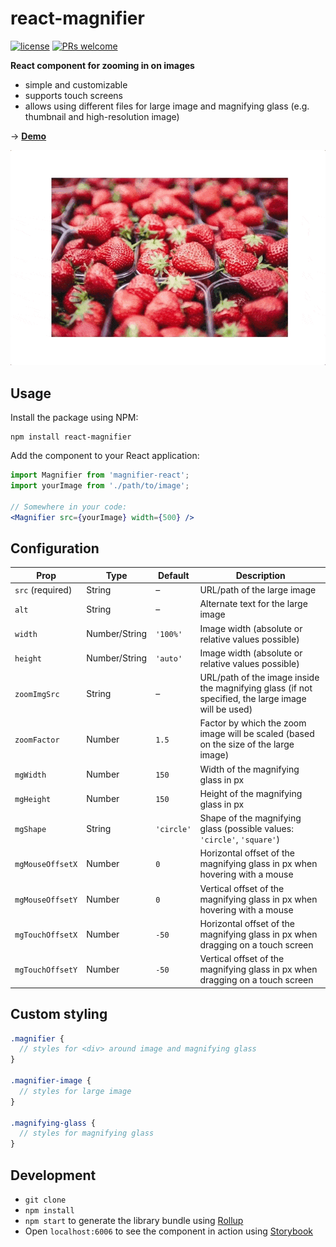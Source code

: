# react-magnifier

[![license](https://img.shields.io/github/license/mashape/apistatus.svg)](https://github.com/samuelmeuli/react-magnifier/blob/master/LICENSE)
[![PRs welcome](https://img.shields.io/badge/PRs-welcome-brightgreen.svg)](https://github.com/samuelmeuli/react-magnifier/pulls)

**React component for zooming in on images**

* simple and customizable
* supports touch screens
* allows using different files for large image and magnifying glass (e.g. thumbnail and high-resolution image)

→ **[Demo](https://samuelmeuli.github.io/react-magnifier)**

<p align="center">
  <img src=".github/demo.gif" width=600 alt="Demo">
</p>


## Usage

Install the package using NPM:

```
npm install react-magnifier
```

Add the component to your React application:

```jsx
import Magnifier from 'magnifier-react';
import yourImage from './path/to/image';

// Somewhere in your code:
<Magnifier src={yourImage} width={500} />
```


## Configuration

Prop | Type | Default | Description
---- | ---- | ------- | -----------
`src` (required) | String | – | URL/path of the large image
`alt` | String | – | Alternate text for the large image
`width` | Number/String | `'100%'` | Image width (absolute or relative values possible)
`height` | Number/String | `'auto'` | Image width (absolute or relative values possible)
`zoomImgSrc` | String | – | URL/path of the image inside the magnifying glass (if not specified, the large image will be used)
`zoomFactor` | Number | `1.5` | Factor by which the zoom image will be scaled (based on the size of the large image)
`mgWidth` | Number | `150` | Width of the magnifying glass in px
`mgHeight` | Number | `150` | Height of the magnifying glass in px
`mgShape` | String | `'circle'` | Shape of the magnifying glass (possible values: `'circle'`, `'square'`)
`mgMouseOffsetX` | Number | `0` | Horizontal offset of the magnifying glass in px when hovering with a mouse
`mgMouseOffsetY` | Number | `0` | Vertical offset of the magnifying glass in px when hovering with a mouse
`mgTouchOffsetX` | Number | `-50` | Horizontal offset of the magnifying glass in px when dragging on a touch screen
`mgTouchOffsetY` | Number | `-50` | Vertical offset of the magnifying glass in px when dragging on a touch screen


## Custom styling

```scss
.magnifier {
  // styles for <div> around image and magnifying glass
}

.magnifier-image {
  // styles for large image
}

.magnifying-glass {
  // styles for magnifying glass
}
```


## Development

* `git clone`
* `npm install`
* `npm start` to generate the library bundle using [Rollup](https://github.com/rollup/rollup)
* Open `localhost:6006` to see the component in action using [Storybook](https://github.com/storybooks/storybook)
